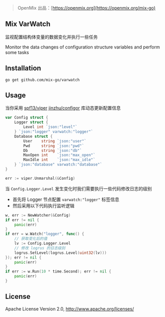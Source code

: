 > OpenMix 出品：[https://openmix.org](https://openmix.org/mix-go)

## Mix VarWatch

监视配置结构体变量的数据变化并执行一些任务

Monitor the data changes of configuration structure variables and perform some tasks

## Installation

```
go get github.com/mix-go/varwatch
```
## Usage

当你采用 [spf13/viper](https://github.com/spf13/viper) [jinzhu/configor](https://github.com/jinzhu/configor) 库动态更新配置信息

~~~go
var Config struct {
	Logger struct {
		Level int `json:"level"`
	} `json:"logger" varwatch:"logger"`
	Database struct {
		User    string `json:"user"`
		Pwd     string `json:"pwd"`
		Db      string `json:"db"`
		MaxOpen int    `json:"max_open"`
		MaxIdle int    `json:"max_idle"`
	} `json:"database" varwatch:"database"`
}

err := viper.Unmarshal(&Config)
~~~

当 `Config.Logger.Level` 发生变化时我们需要执行一些代码修改日志的级别

 - 首先将 Logger 节点配置 `varwatch:"logger"` 标签信息
 - 然后采用以下代码执行监听逻辑

```go
w, err := NewWatcher(&Config)
if err != nil {
    panic(err)
}
if err = w.Watch("logger", func() {
    // 获取变化后的值
    lv := Config.Logger.Level
    // 修改 logrus 的日志级别
    logrus.SetLevel(logrus.Level(uint32(lv)))
}); err != nil {
    panic(err)
}
if err := w.Run(10 * time.Second); err != nil {
    panic(err)
}
```

## License

Apache License Version 2.0, http://www.apache.org/licenses/
